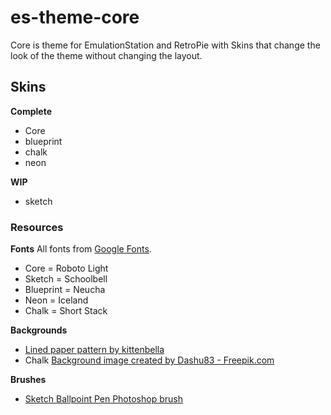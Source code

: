 # es-theme-core
Core is theme for EmulationStation and RetroPie with Skins that change the look of the theme without changing the layout.

## Skins

**Complete**
- Core
- blueprint
- chalk
- neon

**WIP**
- sketch

### Resources

**Fonts**
All fonts from [Google Fonts](https://fonts.google.com/).
- Core = Roboto Light
- Sketch = Schoolbell
- Blueprint = Neucha
- Neon = Iceland
- Chalk = Short Stack

**Backgrounds**
- [Lined paper pattern by kittenbella](https://kittenbella.deviantart.com/art/Lined-Paper-Patterns-109886382)
- Chalk <a href="http://www.freepik.com/free-photos-vectors/background">Background image created by Dashu83 - Freepik.com</a>

**Brushes**
- [Sketch Ballpoint Pen Photoshop brush](https://soenanda.deviantart.com/art/Nanda-s-Real-Pen-and-Marker-Brushes-for-Photoshop-375445000)